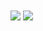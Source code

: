 <a>
  <img align="center" src="https://github-readme-stats.vercel.app/api?username=ImPuLsE213&count_private=true&show_icons=true&theme=gruvbox&locale=es" />
</a>
<a>
  <img align="center" src="https://github-readme-stats.vercel.app/api/top-langs/?username=ImPuLsE213&hide=html&layout=compact&langs_count=6&card_width=445&theme=gruvbox&locale=es" />
</a>
